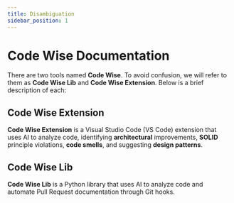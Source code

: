 ```yaml
---
title: Disambiguation
sidebar_position: 1
---
```


# Code Wise Documentation

There are two tools named **Code Wise**. To avoid confusion, we will refer to them as **Code Wise Lib** and **Code Wise Extension**. Below is a brief description of each:

## Code Wise Extension
**Code Wise Extension** is a Visual Studio Code (VS Code) extension that uses AI to analyze code, identifying **architectural** improvements, **SOLID** principle violations, **code smells**, and suggesting **design patterns**.

## Code Wise Lib
**Code Wise Lib** is a Python library that uses AI to analyze code and automate Pull Request documentation through Git hooks.
